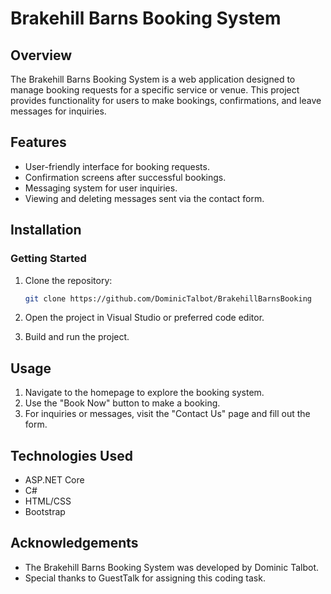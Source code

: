 # Brakehill Barns Booking System

## Overview

The Brakehill Barns Booking System is a web application designed to manage booking requests for a specific service or venue. This project provides functionality for users to make bookings, confirmations, and leave messages for inquiries.

## Features

- User-friendly interface for booking requests.
- Confirmation screens after successful bookings.
- Messaging system for user inquiries.
- Viewing and deleting messages sent via the contact form.

## Installation

### Getting Started

1. Clone the repository:
    ```bash
    git clone https://github.com/DominicTalbot/BrakehillBarnsBooking
    ```

2. Open the project in Visual Studio or preferred code editor.

3. Build and run the project.

## Usage

1. Navigate to the homepage to explore the booking system.
2. Use the "Book Now" button to make a booking.
3. For inquiries or messages, visit the "Contact Us" page and fill out the form.

## Technologies Used

- ASP.NET Core
- C#
- HTML/CSS
- Bootstrap

## Acknowledgements

- The Brakehill Barns Booking System was developed by Dominic Talbot.
- Special thanks to GuestTalk for assigning this coding task.
